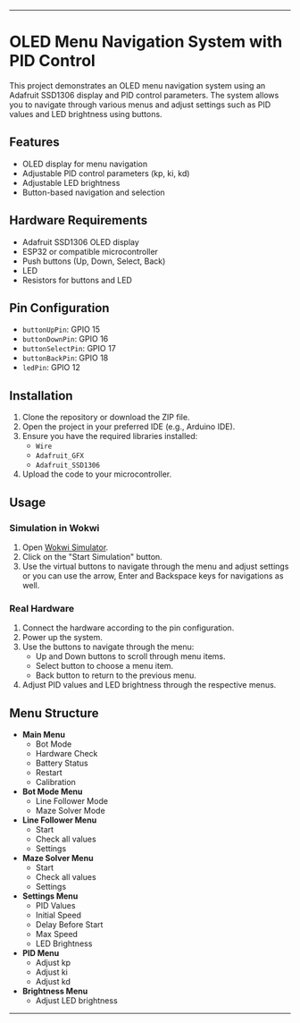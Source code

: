 

---

# OLED Menu Navigation System with PID Control

This project demonstrates an OLED menu navigation system using an Adafruit SSD1306 display and PID control parameters. The system allows you to navigate through various menus and adjust settings such as PID values and LED brightness using buttons.

## Features

- OLED display for menu navigation
- Adjustable PID control parameters (kp, ki, kd)
- Adjustable LED brightness
- Button-based navigation and selection

## Hardware Requirements

- Adafruit SSD1306 OLED display
- ESP32 or compatible microcontroller
- Push buttons (Up, Down, Select, Back)
- LED
- Resistors for buttons and LED

## Pin Configuration

- `buttonUpPin`: GPIO 15
- `buttonDownPin`: GPIO 16
- `buttonSelectPin`: GPIO 17
- `buttonBackPin`: GPIO 18
- `ledPin`: GPIO 12

## Installation

1. Clone the repository or download the ZIP file.
2. Open the project in your preferred IDE (e.g., Arduino IDE).
3. Ensure you have the required libraries installed:
    - `Wire`
    - `Adafruit_GFX`
    - `Adafruit_SSD1306`
4. Upload the code to your microcontroller.

## Usage

### Simulation in Wokwi

1. Open [Wokwi Simulator](https://wokwi.com/projects/402098435518944257).
2. Click on the "Start Simulation" button.
3. Use the virtual buttons to navigate through the menu and adjust settings or you can use the arrow, Enter and Backspace keys for navigations as well.

### Real Hardware

1. Connect the hardware according to the pin configuration.
2. Power up the system.
3. Use the buttons to navigate through the menu:
    - Up and Down buttons to scroll through menu items.
    - Select button to choose a menu item.
    - Back button to return to the previous menu.
4. Adjust PID values and LED brightness through the respective menus.

## Menu Structure

- **Main Menu**
  - Bot Mode
  - Hardware Check
  - Battery Status
  - Restart
  - Calibration
- **Bot Mode Menu**
  - Line Follower Mode
  - Maze Solver Mode
- **Line Follower Menu**
  - Start
  - Check all values
  - Settings
- **Maze Solver Menu**
  - Start
  - Check all values
  - Settings
- **Settings Menu**
  - PID Values
  - Initial Speed
  - Delay Before Start
  - Max Speed
  - LED Brightness
- **PID Menu**
  - Adjust kp
  - Adjust ki
  - Adjust kd
- **Brightness Menu**
  - Adjust LED brightness

---
